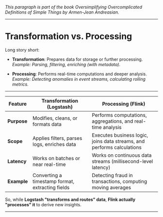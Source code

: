 _This paragraph is part of the book *Oversimplifying Overcomplicated Definitions of Simple Things* by Armen-Jean
Andreasian._

---

# Transformation  vs. Processing

Long story short:
- **Transformation**: Prepares data for storage or further processing.  
  *Example: Parsing, filtering, enriching (with metadata).*


- **Processing**: Performs real-time computations and deeper analysis.  
  *Example: Detecting anomalies in event streams, calculating rolling metrics.*

---

| Feature     | **Transformation (Logstash)**                    | **Processing (Flink)**                                                 |
|-------------|--------------------------------------------------|------------------------------------------------------------------------|
| **Purpose** | Modifies, cleans, or formats data                | Performs computations, aggregations, and real-time analysis            |
| **Scope**   | Applies filters, parses logs, enriches data      | Executes business logic, joins data streams, and performs calculations |
| **Latency** | Works on batches or near real-time               | Works on continuous data streams (millisecond-level latency)           |
| **Example** | Converting a timestamp format, extracting fields | Detecting fraud in transactions, computing moving averages             |


So, while **Logstash "transforms and routes" data**, **Flink actually "processes" it** to derive new insights.

---
